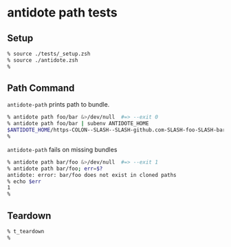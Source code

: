 # antidote path tests

## Setup

```zsh
% source ./tests/_setup.zsh
% source ./antidote.zsh
%
```

## Path Command

`antidote-path` prints path to bundle.

```zsh
% antidote path foo/bar &>/dev/null  #=> --exit 0
% antidote path foo/bar | subenv ANTIDOTE_HOME
$ANTIDOTE_HOME/https-COLON--SLASH--SLASH-github.com-SLASH-foo-SLASH-bar
%
```

`antidote-path` fails on missing bundles

```zsh
% antidote path bar/foo &>/dev/null  #=> --exit 1
% antidote path bar/foo; err=$?
antidote: error: bar/foo does not exist in cloned paths
% echo $err
1
%
```

## Teardown

```zsh
% t_teardown
%
```
